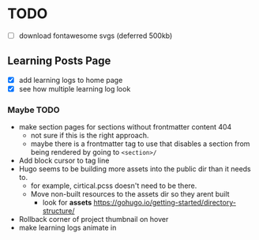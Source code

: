 # TODO 

- [ ] download fontawesome svgs (deferred 500kb)

## Learning Posts Page

- [x] add learning logs to home page
- [x] see how multiple learning log look

### Maybe TODO 
- make section pages for sections without frontmatter content 404
    - not sure if this is the right approach.
    - maybe there is a frontmatter tag to use that disables a section from being rendered by going to `<section>/`
- Add block cursor to tag line
- Hugo seems to be building more assets into the public dir than it needs to.
  - for example, cirtical.pcss doesn't need to be there.
  - Move non-built resources to the assets dir so they arent built
    - look for **assets** https://gohugo.io/getting-started/directory-structure/
- Rollback corner of project thumbnail on hover
- make learning logs animate in
